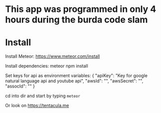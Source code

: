 # This app was programmed in only 4 hours during the burda code slam

# Install
Install Meteor: https://www.meteor.com/install

Install dependencies: meteor npm install

Set keys for api as environment variables:
  {
    "apiKey": "Key for google natural language api and youtube api",
    "awsId": "",
    "awsSecret": "",
    "assocId": ""
  }
  
  cd into dir and start by typing `meteor`
  
  Or look on https://tentacula.me

